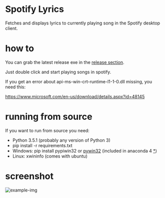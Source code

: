 # Spotify Lyrics
Fetches and displays lyrics to currently playing song in the Spotify desktop client.

# how to
You can grab the latest release exe in the [release section](https://github.com/arecsu/spotifylyrics/releases).

Just double click and start playing songs in spotify. 

If you get an error about api-ms-win-crt-runtime-l1-1-0.dll missing, you need this:

https://www.microsoft.com/en-us/download/details.aspx?id=48145

# running from source
If you want to run from source you need:

* Python 3.5.1 (probably any version of Python 3)
* pip install -r requirements.txt
* Windows: pip install pypiwin32 or [pywin32](https://sourceforge.net/projects/pywin32/) (included in anaconda 4 [*](https://github.com/fr31/spotifylyrics/issues/5))
* Linux: xwininfo (comes with ubuntu)

# screenshot
![example-img](https://i.imgur.com/RJsXwvp.png)
